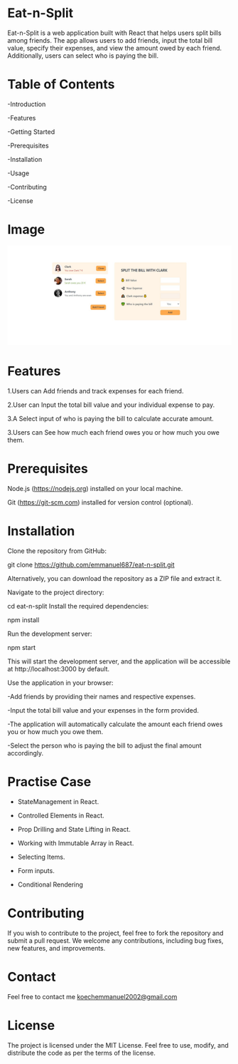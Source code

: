 # Eat-n-Split
Eat-n-Split is a web application built with React that helps users split bills among friends. The app allows users to add friends, input the total bill value, specify their expenses, and view the amount owed by each friend. Additionally, users can select who is paying the bill.

# Table of Contents
-Introduction

-Features

-Getting Started

-Prerequisites

-Installation

-Usage

-Contributing

-License

# Image 
![Alt text](eat-n-splice.jpg)

# Features
1.Users can Add friends and track expenses for each friend.

2.User can Input the total bill value and your individual expense to pay.

3.A Select input of who is paying the bill to calculate accurate amount.

3.Users can See how much each friend owes you or how much you owe them.


# Prerequisites
Node.js (https://nodejs.org) installed on your local machine.

Git (https://git-scm.com) installed for version control (optional).

# Installation
Clone the repository from GitHub:

git clone https://github.com/emmanuel687/eat-n-split.git

Alternatively, you can download the repository as a ZIP file and extract it.

Navigate to the project directory:

cd eat-n-split
Install the required dependencies:

npm install

Run the development server:

npm start

This will start the development server, and the application will be accessible at http://localhost:3000 by default.

Use the application in your browser:

-Add friends by providing their names and respective expenses.

-Input the total bill value and your expenses in the form provided.

-The application will automatically calculate the amount each friend owes you or how much you owe them.

-Select the person who is paying the bill to adjust the final amount accordingly.

# Practise Case
- StateManagement in React.

- Controlled Elements in React.

- Prop Drilling and State Lifting in React.

- Working with Immutable Array in React.

- Selecting Items.

- Form inputs.

- Conditional Rendering

# Contributing
If you wish to contribute to the project, feel free to fork the repository and submit a pull request. We welcome any contributions, including bug fixes, new features, and improvements.

# Contact
Feel free to contact me koechemmanuel2002@gmail.com

# License
The project is licensed under the MIT License. Feel free to use, modify, and distribute the code as per the terms of the license.




